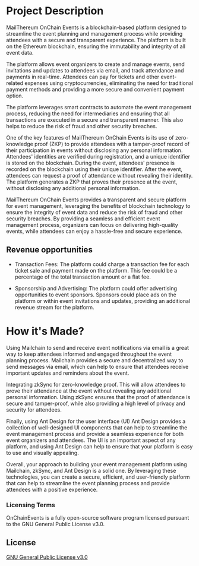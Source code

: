 # Project Description

MailThereum OnChain Events is a blockchain-based platform designed to streamline the event planning and management process while providing attendees with a secure and transparent experience. The platform is built on the Ethereum blockchain, ensuring the immutability and integrity of all event data.

The platform allows event organizers to create and manage events, send invitations and updates to attendees via email, and track attendance and payments in real-time. Attendees can pay for tickets and other event-related expenses using cryptocurrencies, eliminating the need for traditional payment methods and providing a more secure and convenient payment option.

The platform leverages smart contracts to automate the event management process, reducing the need for intermediaries and ensuring that all transactions are executed in a secure and transparent manner. This also helps to reduce the risk of fraud and other security breaches.

One of the key features of MailThereum OnChain Events is its use of zero-knowledge proof (ZKP) to provide attendees with a tamper-proof record of their participation in events without disclosing any personal information. Attendees' identities are verified during registration, and a unique identifier is stored on the blockchain. During the event, attendees' presence is recorded on the blockchain using their unique identifier. After the event, attendees can request a proof of attendance without revealing their identity. The platform generates a ZKP that proves their presence at the event, without disclosing any additional personal information.

MailThereum OnChain Events provides a transparent and secure platform for event management, leveraging the benefits of blockchain technology to ensure the integrity of event data and reduce the risk of fraud and other security breaches. By providing a seamless and efficient event management process, organizers can focus on delivering high-quality events, while attendees can enjoy a hassle-free and secure experience.

## Revenue opportunities
- Transaction Fees: The platform could charge a transaction fee for each ticket sale and payment made on the platform. This fee could be a percentage of the total transaction amount or a flat fee.

- Sponsorship and Advertising: The platform could offer advertising opportunities to event sponsors. Sponsors could place ads on the platform or within event invitations and updates, providing an additional revenue stream for the platform.

# How it's Made?

Using Mailchain to send and receive event notifications via email is a great way to keep attendees informed and engaged throughout the event planning process. Mailchain provides a secure and decentralized way to send messages via email, which can help to ensure that attendees receive important updates and reminders about the event.

Integrating zkSync for zero-knowledge proof. This will allow attendees to prove their attendance at the event without revealing any additional personal information. Using zkSync ensures that the proof of attendance is secure and tamper-proof, while also providing a high level of privacy and security for attendees.

Finally, using Ant Design for the user interface (UI) Ant Design provides a collection of well-designed UI components that can help to streamline the event management process and provide a seamless experience for both event organizers and attendees. The UI is an important aspect of any platform, and using Ant Design can help to ensure that your platform is easy to use and visually appealing.

Overall, your approach to building your event management platform using Mailchain, zkSync, and Ant Design is a solid one. By leveraging these technologies, you can create a secure, efficient, and user-friendly platform that can help to streamline the event planning process and provide attendees with a positive experience.

### Licensing Terms

OnChainEvents is a fully open-source software program licensed pursuant to the GNU General Public License v3.0.

## License

[GNU General Public License v3.0](https://www.gnu.org/licenses/gpl-3.0.en.html)
